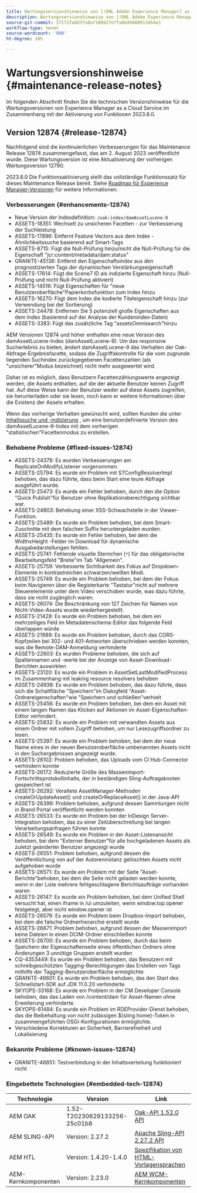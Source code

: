 ```yaml
---
title: Wartungsversionshinweise von [!DNL Adobe Experience Manager] as a Cloud Service in Verbindung mit der Aktivierung von Funktionen in 2023.8.0.
description: Wartungsversionshinweise von [!DNL Adobe Experience Manager] as a Cloud Service in Verbindung mit der Aktivierung von Funktionen in 2023.8.0.
source-git-commit: 37171fa8d3fa0a710862fe7fa8b49880913d64e1
workflow-type: tm+mt
source-wordcount: '990'
ht-degree: 10%

---
```


# Wartungsversionshinweise {#maintenance-release-notes}

Im folgenden Abschnitt finden Sie die technischen Versionshinweise für die Wartungsversionen von Experience Manager as a Cloud Service im Zusammenhang mit der Aktivierung von Funktionen 2023.8.0.

## Version 12874 {#release-12874}

Nachfolgend sind die kontinuierlichen Verbesserungen für das Maintenance Release 12874 zusammengefasst, das am 2. August 2023 veröffentlicht wurde. Diese Wartungsversion ist eine Aktualisierung der vorherigen Wartungsversion 12790.

2023.8.0 Die Funktionsaktivierung stellt das vollständige Funktionssatz für dieses Maintenance Release bereit. Siehe [Roadmap für Experience Manager-Versionen](https://experienceleague.adobe.com/docs/experience-manager-release-information/aem-release-updates/update-releases-roadmap.html?lang=de) für weitere Informationen.

### Verbesserungen {#enhancements-12874}

- Neue Version der Indexdefinition: `/oak:index/damAssetLucene-9`
- ASSETS-18351: Wechselt zu unsicheren Facetten - zur Verbesserung der Suchleistung
- ASSETS-17896: Entfernt Feature Vectors aus dem Index - Ähnlichkeitssuche basierend auf Smart-Tags
- ASSETS-8715: Fügt die Null-Prüfung hinzu/nicht die Null-Prüfung für die Eigenschaft &quot;jcr:content/metadata/dam:status&quot;
- GRANITE-45138: Entfernt den Eigenschaftsindex aus den prognostizierten Tags der dynamischen Verstärkungseigenschaft
- ASSETS-17614: Fügt die Scene7 ID als indizierte Eigenschaft hinzu (Null-Prüfung und nicht Null-Prüfung aktiviert)
- ASSETS-14516: Fügt Eigenschaften für &quot;neue Benutzeroberfläche&quot;Papierkorbsfunktion zum Index hinzu
- ASSETS-16270: Fügt dem Index die kodierte Titeleigenschaft hinzu (zur Verwendung bei der Sortierung)
- ASSETS-24478: Entfernen Sie 5 potenziell große Eigenschaften aus dem Index (basierend auf der Analyse der Kundenindex-Daten)
- ASSETS-3383: Fügt das zusätzliche Tag &quot;assetsOmnisearch&quot;hinzu

AEM Versionen 12874 und höher enthalten eine neue Version des damAssetLucene-Index (damAssetLucene-9). Um das responsive Sucherlebnis zu bieten, ändert damAssetLucene-9 das Verhalten der Oak-Abfrage-Ergebnisfacette, sodass die Zugriffskontrolle für die vom zugrunde liegenden Suchindex zurückgegebenen Facettenzahlen (als &quot;unsicherer&quot;Modus bezeichnet) nicht mehr ausgewertet wird.

Daher ist es möglich, dass Benutzern Facettenzählungswerte angezeigt werden, die Assets enthalten, auf die der aktuelle Benutzer keinen Zugriff hat. Auf diese Weise kann der Benutzer weder auf diese Assets zugreifen, sie herunterladen oder sie lesen, noch kann er weitere Informationen über die Existenz der Assets erhalten.

Wenn das vorherige Verhalten gewünscht wird, sollten Kunden die unter [Inhaltssuche und -indizierung](/help/operations/indexing.md) , um eine benutzerdefinierte Version des damAssetLucene-9-Index mit dem vorherigen &quot;statistischen&quot;Facettenmodus zu erstellen.

### Behobene Probleme {#fixed-issues-12874}

- ASSETS-24379: Es wurden Verbesserungen am ReplicateOnModifyListener vorgenommen.
- ASSETS-25794: Es wurde ein Problem mit S7ConfigResolverImpl behoben, das dazu führte, dass beim Start eine teure Abfrage ausgeführt wurde.
- ASSETS-25473: Es wurde ein Fehler behoben, durch den die Option &quot;Quick Publish&quot;für Benutzer ohne Replikationsberechtigung sichtbar war.
- ASSETS-24803: Behebung einer XSS-Schwachstelle in der Viewer-Funktion.
- ASSETS-25489: Es wurde ein Problem behoben, bei dem Smart-Zuschnitte mit dem falschen Suffix heruntergeladen wurden.
- ASSETS-25435: Es wurde ein Fehler behoben, bei dem die WidthxHeight -Felder im Download für dynamische Ausgabedarstellungen fehlten.
- ASSETS-25741: Fehlende visuelle Sternchen (`*`) für das obligatorische Bearbeitungsfeld &quot;Breite&quot;im Tab &quot;Allgemein&quot;.
- ASSETS-25759: Verbesserte Sichtbarkeit des Fokus auf Dropdown-Elemente in kontrastreichen schwarzen/weißen Modi.
- ASSETS-25749: Es wurde ein Problem behoben, bei dem der Fokus beim Navigieren über die Registerkarte &quot;Tastatur&quot;nicht auf mehrere Steuerelemente unter dem Video verschoben wurde, was dazu führte, dass sie nicht zugänglich waren.
- ASSETS-26074: Die Beschränkung von 127 Zeichen für Namen von Nicht-Video-Assets wurde wiederhergestellt.
- ASSETS-21428: Es wurde ein Problem behoben, bei dem ein mehrzeiliges Feld im Metadatenschema-Editor das folgende Feld überlappen würde
- ASSETS-21989: Es wurde ein Problem behoben, durch das CORS-Kopfzeilen bei 302- und 401-Antworten überschrieben werden konnten, was die Remote-DAM-Anmeldung verhinderte
- ASSETS-22603: Es wurden Probleme behoben, die sich auf Spaltennamen und -werte bei der Anzeige von Asset-Download-Berichten auswirkten
- ASSETS-23120: Es wurde ein Problem in AssetSetLastModifiedProcess im Zusammenhang mit leaking resource resolvers behoben
- ASSETS-24938: Es wurde ein Problem behoben, das dazu führte, dass sich die Schaltfläche &quot;Speichern&quot;im Dialogfeld &quot;Asset-Ordnereigenschaften&quot;wie &quot;Speichern und schließen&quot;verhielt
- ASSETS-25456: Es wurde ein Problem behoben, bei dem ein Asset mit einem langen Namen das Klicken auf Aktionen im Asset-Eigenschaften-Editor verhindert.
- ASSETS-25832: Es wurde ein Problem mit verwandten Assets aus einem Ordner mit vollem Zugriff behoben, um nur Lesezugriffsordner zu lesen.
- ASSETS-25397: Es wurde ein Problem behoben, bei dem der neue Name eines in der neuen Benutzeroberfläche umbenannten Assets nicht in den Suchergebnissen angezeigt wurde.
- ASSETS-26102: Problem behoben, das Uploads vom CI Hub-Connector verhindern konnte
- ASSETS-26172: Reduzierte Größe des Massenimport-Fortschrittsprotokollinhalts, der in beständigen Sling-Auftragsknoten gespeichert ist
- ASSETS-26292: Veraltete AssetManager-Methoden createOrUpdateAsset() und createOrReplaceAsset() in der Java-API
- ASSETS-26399: Problem behoben, aufgrund dessen Sammlungen nicht in Brand Portal veröffentlicht werden konnten
- ASSETS-26533: Es wurde ein Problem bei der InDesign Server-Integration behoben, das zu einer Zeitüberschreitung bei langen Verarbeitungsanfragen führen konnte
- ASSETS-26549: Es wurde ein Problem in der Asset-Listenansicht behoben, bei dem &quot;Externer Benutzer&quot;für alle hochgeladenen Assets als zuletzt geänderter Benutzer angezeigt wurde
- ASSETS-26551: Problem behoben, aufgrund dessen die Veröffentlichung von auf der Autoreninstanz gelöschten Assets nicht aufgehoben wurde
- ASSETS-26571: Es wurde ein Problem mit der Seite &quot;Asset-Berichte&quot;behoben, bei dem die Seite nicht geladen werden konnte, wenn in der Liste mehrere fehlgeschlagene Berichtsaufträge vorhanden waren
- ASSETS-26147: Es wurde ein Problem behoben, bei dem Unified Shell versucht hat, einen iframe in /ui umzuleiten, wenn window.top.opener festgelegt, aber nicht window.opener ist
- ASSETS-26576: Es wurde ein Problem beim Dropbox-Import behoben, bei dem die falsche Ordnerhierarchie erstellt wurde
- ASSETS-26671: Problem behoben, aufgrund dessen der Massenimport keine Dateien in einen DCIM-Ordner einschließen konnte
- ASSETS-26700: Es wurde ein Problem behoben, durch das beim Speichern der Eigenschaftenseite eines öffentlichen Ordners ohne Änderungen 3 unnötige Gruppen erstellt wurden
- CQ-4353449: Es wurde ein Problem behoben, das Benutzern mit schreibgeschützten Tagging-Berechtigungen das Erstellen von Tags mithilfe der Tagging-Benutzeroberfläche ermöglichte
- GRANITE-46601: Es wurde ein Problem behoben, das den Start des Schnellstart-SDK auf JDK 11.0.20 verhinderte.
- SKYOPS-33168: Es wurde ein Problem in der CM Developer Console behoben, das das Laden von /content/dam für Asset-Namen ohne Erweiterung verhinderte.
- SKYOPS-61484: Es wurde ein Problem im RDEProvider-Dienst behoben, das die Beibehaltung von nicht zulässigen ${sling.home}-Token in zusammengeführten OSGi-Konfigurationen ermöglichte.
- Verschiedene Korrekturen an Sicherheit, Barrierefreiheit und Lokalisierung

### Bekannte Probleme {#known-issues-12874}

- GRANITE-46851: Testverbindung in der Inhaltsverteilung funktioniert nicht

### Eingebettete Technologien {#embedded-tech-12874}

| Technologie | Version | Link |
|---|---|---|
| AEM OAK | 1.52-T20230629133256-25c01b8 | [Oak-API 1.52.0 API](https://www.javadoc.io/doc/org.apache.jackrabbit/oak-api/1.52.0/index.html) |
| AEM SLING-API | Version: 2.27.2 | [Apache Sling-API 2.27.2 API](https://www.javadoc.io/doc/org.apache.sling/org.apache.sling.api/latest/index.html) |
| AEM HTL | Version: 1.4.20-1.4.0 | [Spezifikation von HTML-Vorlagensprachen](https://github.com/adobe/htl-spec) |
| AEM-Kernkomponenten | Version: 2.23.0 | [AEM WCM-Kernkomponenten](https://github.com/adobe/aem-core-wcm-components) |
